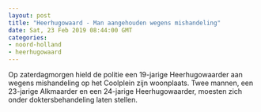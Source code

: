 ```yaml
---
layout: post
title: "Heerhugowaard - Man aangehouden wegens mishandeling"
date: Sat, 23 Feb 2019 08:44:00 GMT
categories: 
- noord-holland 
- heerhugowaard 
---
```


Op zaterdagmorgen hield de politie een 19-jarige Heerhugowaarder aan wegens mishandeling op het Coolplein zijn woonplaats. Twee mannen, een 23-jarige Alkmaarder en een 24-jarige Heerhugowaarder, moesten zich onder doktersbehandeling laten stellen.
